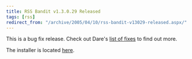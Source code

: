 ```yaml
---
title: RSS Bandit v1.3.0.29 Released
tags: [rss]
redirect_from: "/archive/2005/04/10/rss-bandit-v13029-released.aspx/"
---
```


This is a bug fix release. Check out Dare's [list of
fixes](http://www.25hoursaday.com/weblog/PermaLink.aspx?guid=d927626a-751d-4494-8366-57f0e2a7aedf)
to find out more.

The installer is located
[here](http://sourceforge.net/project/showfiles.php?group_id=96589&package_id=103276&release_id=319784).

